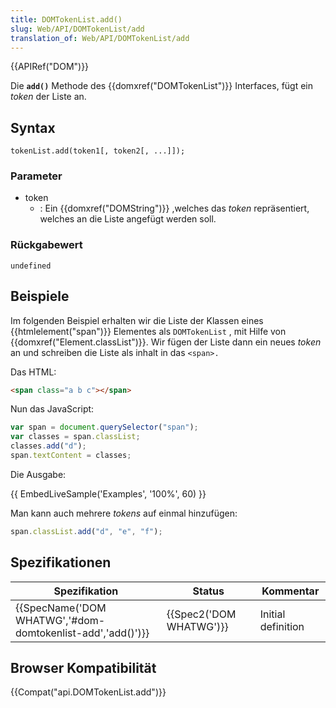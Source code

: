 ```yaml
---
title: DOMTokenList.add()
slug: Web/API/DOMTokenList/add
translation_of: Web/API/DOMTokenList/add
---
```

{{APIRef("DOM")}}

Die **`add()`** Methode des {{domxref("DOMTokenList")}} Interfaces, fügt ein _token_ der Liste an.

## Syntax

    tokenList.add(token1[, token2[, ...]]);

### Parameter

- token
  - : Ein {{domxref("DOMString")}} ,welches das _token_ repräsentiert, welches an die Liste angefügt werden soll.

### Rückgabewert

`undefined`

## Beispiele

Im folgenden Beispiel erhalten wir die Liste der Klassen eines {{htmlelement("span")}} Elementes als `DOMTokenList` , mit Hilfe von {{domxref("Element.classList")}}. Wir fügen der Liste dann ein neues _token_ an und schreiben die Liste als inhalt in das `<span>.`

Das HTML:

```html
<span class="a b c"></span>
```

Nun das JavaScript:

```js
var span = document.querySelector("span");
var classes = span.classList;
classes.add("d");
span.textContent = classes;
```

Die Ausgabe:

{{ EmbedLiveSample('Examples', '100%', 60) }}

Man kann auch mehrere _tokens_ auf einmal hinzufügen:

```js
span.classList.add("d", "e", "f");
```

## Spezifikationen

| Spezifikation                                                                | Status                           | Kommentar          |
| ---------------------------------------------------------------------------- | -------------------------------- | ------------------ |
| {{SpecName('DOM WHATWG','#dom-domtokenlist-add','add()')}} | {{Spec2('DOM WHATWG')}} | Initial definition |

## Browser Kompatibilität

{{Compat("api.DOMTokenList.add")}}
